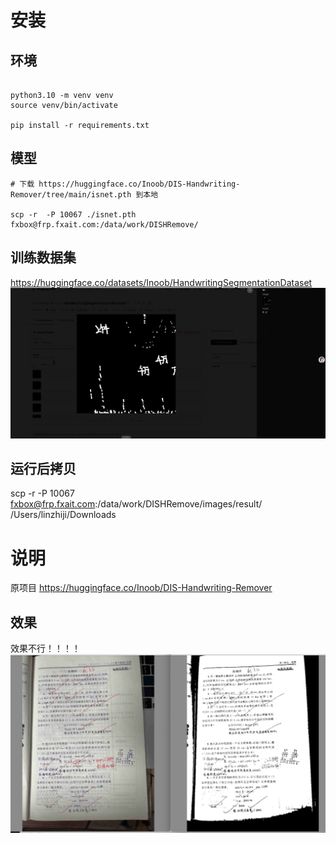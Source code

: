 # 安装
## 环境 
```

python3.10 -m venv venv
source venv/bin/activate

pip install -r requirements.txt 

```

## 模型
```
# 下载 https://huggingface.co/Inoob/DIS-Handwriting-Remover/tree/main/isnet.pth 到本地

scp -r  -P 10067 ./isnet.pth fxbox@frp.fxait.com:/data/work/DISHRemove/ 
```

## 训练数据集
https://huggingface.co/datasets/Inoob/HandwritingSegmentationDataset
![](./images/WX20250625-123150.png)

## 运行后拷贝
scp -r  -P 10067  fxbox@frp.fxait.com:/data/work/DISHRemove/images/result/  /Users/linzhiji/Downloads



# 说明
原项目  https://huggingface.co/Inoob/DIS-Handwriting-Remover

## 效果
效果不行！！！！
![](./images/WX20250625-122712.png)


